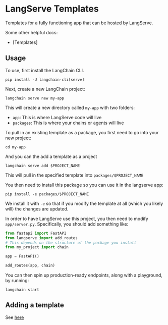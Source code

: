 # LangServe Templates

Templates for a fully functioning app that can be hosted by LangServe.

Some other helpful docs:

- [Templates]

## Usage

To use, first install the LangChain CLI.

```shell
pip install -U langchain-cli[serve]
```

Next, create a new LangChain project:

```shell
langchain serve new my-app
```

This will create a new directory called `my-app` with two folders:

- `app`: This is where LangServe code will live
- `packages`: This is where your chains or agents will live

To pull in an existing template as a package, you first need to go into your new project:

```shell
cd my-app
```

And you can the add a template as a project

```shell
langchain serve add $PROJECT_NAME
```

This will pull in the specified template into `packages/$PROJECT_NAME`

You then need to install this package so you can use it in the langserve app:

```shell
pip install -e packages/$PROJECT_NAME
```

We install it with `-e` so that if you modify the template at all (which you likely will) the changes are updated.

In order to have LangServe use this project, you then need to modify `app/server.py`.
Specifically, you should add something like:

```python
from fastapi import FastAPI
from langserve import add_routes
# This depends on the structure of the package you install
from my_project import chain

app = FastAPI()

add_routes(app, chain)
```

You can then spin up production-ready endpoints, along with a playground, by running:

```shell
langchain start
```

## Adding a template

See [here](CONTRIBUTING.md)
